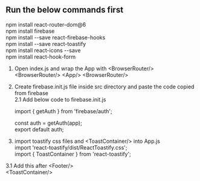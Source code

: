 ## Run the below commands first

npm install react-router-dom@6 <br/>
npm install firebase <br/>
npm install --save react-firebase-hooks <br/>
npm install --save react-toastify <br/>
npm install react-icons --save <br/>
npm install react-hook-form <br/>


1. Open index.js and wrap the App with &lt;BrowserRouter/&gt;
	&lt;BrowserRouter/&gt;
      		&lt;App/&gt;
    	&lt;BrowserRouter/&gt;

2. Create firebase.init.js file inside src directory and paste the code copied from firebase <br/>
2.1 Add below code to firebase.init.js

	import { getAuth } from 'firebase/auth';

	
	const auth = getAuth(app); <br/>
	export default auth;

3. import toastify css files and &lt;ToastContainer/&gt; into App.js <br/>
	import 'react-toastify/dist/ReactToastify.css'; <br/>
	import { ToastContainer } from 'react-toastify';
	
3.1 Add this after &lt;Footer/&gt; <br/>
	&lt;ToastContainer/&gt;

